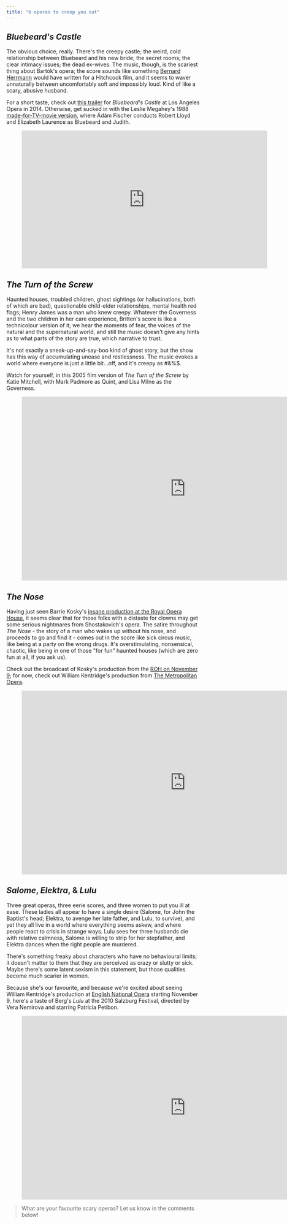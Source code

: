```yaml
---
title: "6 operas to creep you out"
---
```


## *Bluebeard's Castle*

The obvious choice, really. There's the creepy castle; the weird, cold relationship between Bluebeard and his new bride; the secret rooms; the clear intimacy issues; the dead ex-wives. The music, though, is the scariest thing about Bartòk's opera; the score sounds like something [Bernard Herrmann](https://en.wikipedia.org/wiki/Bernard_Herrmann) would have written for a Hitchcock film, and it seems to waver unnaturally between uncomfortably soft and impossibly loud. Kind of like a scary, abusive husband.

For a short taste, check out [this trailer](https://youtu.be/0yrdaA0Me7U) for *Bluebeard's Castle* at Los Angeles Opera in 2014. Otherwise, get sucked in with the Leslie Megahey's 1988 [made-for-TV-movie version](http://www.imdb.com/title/tt0364318/?ref_=ttfc_fc_tt), where Ádám Fischer conducts Robert Lloyd and Elizabeth Laurence as Bluebeard and Judith.

<figure data-type="video">
<iframe width="640" height="360" src="https://www.youtube.com/embed/p9Aq2WWds8k" frameborder="0" allowfullscreen></iframe>
</figure>

## *The Turn of the Screw*

Haunted houses, troubled children, ghost sightings (or hallucinations, both of which are bad), questionable child-elder relationships, mental health red flags; Henry James was a man who knew creepy. Whatever the Governess and the two children in her care experience, Britten's score is like a technicolour version of it; we hear the moments of fear, the voices of the natural and the supernatural world, and still the music doesn't give any hints as to what parts of the story are true, which narrative to trust.

It's not exactly a sneak-up-and-say-boo kind of ghost story, but the show has this way of accumulating unease and restlessness. The music evokes a world where everyone is just a little bit...off, and it's creepy as #&%$.

Watch for yourself, in this 2005 film version of *The Turn of the Screw* by Katie Mitchell, with Mark Padmore as Quint, and Lisa Milne as the Governess.

<figure data-type="video">
<iframe width="854" height="480" src="https://www.youtube.com/embed/c7GOueDw0cI" frameborder="0" allowfullscreen></iframe>
</figure>

## *The Nose*

Having just seen Barrie Kosky's [insane production at the Royal Opera House](/jaw-dropping-the-nose-at-roh/), it seems clear that for those folks with a distaste for clowns may get some serious nightmares from Shostakovich's opera. The satire throughout *The Nose* - the story of a man who wakes up without his nose, and proceeds to go and find it - comes out in the score like sick circus music, like being at a party on the wrong drugs. It's overstimulating, nonsensical, chaotic, like being in one of those "for fun" haunted houses (which are zero fun at all, if you ask us).

Check out the broadcast of Kosky's production from the [ROH on November 9](http://www.roh.org.uk/news/watch-the-nose-to-be-livestreamed-on-9-november-2016); for now, check out William Kentridge's production from [The Metropolitan Opera](/scene/companies/the-metropolitan-opera/).

<figure data-type="video">
<iframe width="854" height="480" src="https://www.youtube.com/embed/PVdIrhVmCYI?list=PLCcad1oy6FO-UY8Oapk_4pMZu1P5F8Is9" frameborder="0" allowfullscreen></iframe>
</figure>

## *Salome*, *Elektra*, & *Lulu*

Three great operas, three eerie scores, and three women to put you ill at ease. These ladies all appear to have a single desire (Salome, for John the Baptist's head; Elektra, to avenge her late father, and Lulu, to survive), and yet they all live in a world where everything seems askew, and where people react to crisis in strange ways. Lulu sees her three husbands die with relative calmness, Salome is willing to strip for her stepfather, and Elektra dances when the right people are murdered.

There's something freaky about characters who have no behavioural limits; it doesn't matter to them that they are perceived as crazy or slutty or sick. Maybe there's some latent sexism in this statement, but those qualities become much scarier in women.

Because she's our favourite, and because we're excited about seeing William Kentridge's production at  [English National Opera](/scene/companies/english-nationa-opera/) starting November 9, here's a taste of Berg's *Lulu* at the 2010 Salzburg Festival, directed by Vera Nemirova and starring Patricia Petibon.

<figure data-type="video">
<iframe width="854" height="480" src="https://www.youtube.com/embed/a4-s28gnnyo" frameborder="0" allowfullscreen></iframe>
</figure>

>What are your favourite scary operas? Let us know in the comments below!
